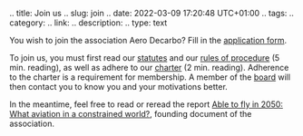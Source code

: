 .. title: Join us
.. slug: join
.. date: 2022-03-09 17:20:48 UTC+01:00
.. tags: 
.. category: 
.. link: 
.. description: 
.. type: text

You wish to join the association Aero Decarbo? Fill in the [application form](https://docs.google.com/forms/d/e/1FAIpQLSeLkVmKabVwTsgShygR1pHP-Bu53cRlNRUGbMlBPdkrG5ph8w/viewform).
 
To join us, you must first read our [statutes](https://drive.google.com/file/d/1bp4A_Sh4sbTNBhE_yh5gSGkJkhjhDnPr/view) and our [rules of procedure](https://drive.google.com/file/d/1DaGJgUmdKzZ1hVaWbCPSeNTOI2lvmMcW/view) (5 min. reading), as well as adhere to our [charter](https://drive.google.com/file/d/1mBe-mpc79rf_YkUqhQ5KqUIGPmF8rgi0/view) (2 min. reading). Adherence to the charter is a requirement for membership. A member of the [board](link://slug/team) will then contact you to know you and your motivations better. 

In the meantime, feel free to read or reread the report [Able to fly in 2050: What aviation in a constrained world?](link://slug/pve2050), founding document of the association.
